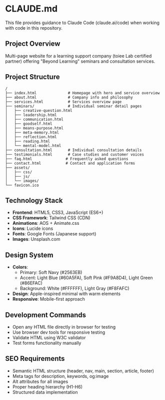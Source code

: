 # CLAUDE.md

This file provides guidance to Claude Code (claude.ai/code) when working with code in this repository.

## Project Overview

Multi-page website for a learning support company (toiee Lab certified partner) offering "Beyond Learning" seminars and consultation services.

## Project Structure

```
/
├── index.html              # Homepage with hero and service overview
├── about.html              # Company info and philosophy
├── services.html           # Services overview page
├── seminars/               # Individual seminar detail pages
│   ├── creative-question.html
│   ├── leadership.html
│   ├── communication.html
│   ├── goodself.html
│   ├── means-purpose.html
│   ├── meta-memory.html
│   ├── reflection.html
│   ├── reading.html
│   └── mental-model.html
├── consultation.html       # Individual consultation details
├── testimonials.html       # Case studies and customer voices
├── faq.html               # Frequently asked questions
├── contact.html           # Contact and application forms
├── assets/
│   ├── css/
│   ├── js/
│   └── images/
└── favicon.ico
```

## Technology Stack

- **Frontend**: HTML5, CSS3, JavaScript (ES6+)
- **CSS Framework**: Tailwind CSS (CDN)
- **Animations**: AOS + Animate.css
- **Icons**: Lucide icons
- **Fonts**: Google Fonts (Japanese support)
- **Images**: Unsplash.com

## Design System

- **Colors**: 
  - Primary: Soft Navy (#2563EB)
  - Accent: Light Blue (#60A5FA), Soft Pink (#F9A8D4), Light Green (#86EFAC)
  - Background: White (#FFFFFF), Light Gray (#F8FAFC)
- **Design**: Apple-inspired minimal with warm elements
- **Responsive**: Mobile-first approach

## Development Commands

- Open any HTML file directly in browser for testing
- Use browser dev tools for responsive testing
- Validate HTML using W3C validator
- Test forms functionality manually

## SEO Requirements

- Semantic HTML structure (header, nav, main, section, article, footer)
- Meta tags for description, keywords, og:image
- Alt attributes for all images
- Proper heading hierarchy (H1-H6)
- Structured data implementation